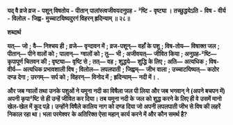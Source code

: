  **यद् वै व्रजे व्रज** **-** **पशून् विषतोय** **-** **पीतान्** **पालांस्त्वजीवयदनुग्रह** **-** **²ष्टि** **-** **वृष्ट्या ।** **तच्छुद्धयेऽति** **-** **विष** **-** **वीर्य** **-** **विलोल** **-** **जिह्व-** **मुच्चाटयिष्यदुरगं विहरन् ह्रदिन्याम् ॥ २८॥** 

**शब्दार्थ** 

**यत्—** **जो** **; वै—** **निश्चय ही** **; व्रजे—** **वृन्दावन में** **; व्रज-पशून्—** **वहाँ के पशु** **; विष-तोय—** **विषाक्त जल** **; पीतान्—** **पीने वालों को** **;** **पालान्—** **ग्वालों को** **; तु—** **भी** **; अजीवयत्—** **जीवित किया** **; अनुग्रह-²ष्टि—** **कृपापूर्ण चितवन की** **; वृष्ट्या—** **वृष्टि से** **; तत्—** **वह** **;** **शुद्धये—** **शुद्धि के लिए** **; अति—** **अत्यधिक** **; विष-वीर्य—** **अत्यधिक प्रभावशाली विष** **; विलोल—** **लपलपाती** **; जिह्वम्—** **जीभ** **वाला** **; उच्चाटयिष्यत्—** **कठोर दण्ड देगा** **; उरगम्—** **सर्प को** **; विहरन्—** **विनोद में** **; ह्रदिन्याम्—** **नदी में।** **.** 

**और जब ग्वालों तथा उनके पशुओं ने यमुना नदी का विषैला जल पी लिया और जब** **भगवान् ने (अपने बचपन में) अपनी कृपा²ष्टि से ही उन्हें जीवित कर दिया। तब यमुना नदी के** **जल को शुद्ध करने के लिए ही वे उसमें मानो खेल-खेल में कूद पड़े। उन्होंने विषैले कालिय** **नाग को दण्ड दिया जो अपनी लपलपाती जीभ से विष की लहरें निकाल रहा था। भला परमेश्वर** **के अतिरिक्त ऐसा महान् कार्य करने में और कौन समर्थ है?** 